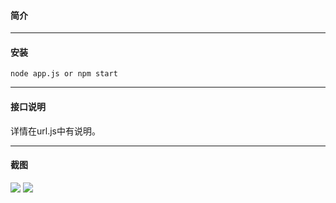 #### 简介

**********************************************************
#### 安装
```
node app.js or npm start
```

**********************************************************

#### 接口说明
详情在url.js中有说明。

**********************************************************
#### 截图
<img src="https://github.com/wslongchen/fullstack-api/blob/master/%E6%88%AA%E5%9B%BE/index.png"/>
<img src="https://github.com/wslongchen/fullstack-api/blob/master/%E6%88%AA%E5%9B%BE/manage.png"/>
